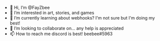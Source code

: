 - 👋 Hi, I’m @FayZbee
- 👀 I’m interested in art, stories, and games
- 🌱 I’m currently learning about webhooks? I'm not sure but I'm doing my best!
- 💞️ I’m looking to collaborate on... any help is appreciated 
- 📫 How to reach me discord is best! beebee#5963

<!---
FayZbee/FayZbee is a ✨ special ✨ repository because its `README.md` (this file) appears on your GitHub profile.
You can click the Preview link to take a look at your changes.
--->

